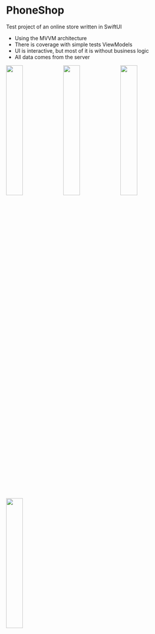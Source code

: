 # PhoneShop

Test project of an online store written in SwiftUI 
 - Using the MVVM architecture 
 - There is coverage with simple tests ViewModels 
 - UI is interactive, but most of it is without business logic
 - All data comes from the server
 
 <p float="left">
<img src="https://user-images.githubusercontent.com/92182846/207795137-57827ef7-71ed-4d68-89a7-08ade2fc9acb.png" width=30% height=30%>

<img src="https://user-images.githubusercontent.com/92182846/207795144-d52501b9-2eea-475f-abce-8164569f4eac.png" width=30% height=30%>

<img src="https://user-images.githubusercontent.com/92182846/207795151-74fdae44-86ad-405c-a44e-6ce02e79bc8e.png" width=30% height=30%>

<img src="https://user-images.githubusercontent.com/92182846/207795160-1271baf2-ba9d-455d-8ff0-d925d29c11a4.png" width=30% height=30%>
</p>
